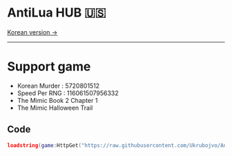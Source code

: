 # AntiLua HUB 🇺🇸
[Korean version →](./README.md)

---

# Support game
- Korean Murder : 5720801512
- Speed Per RNG : 116061507956332
- The Mimic Book 2 Chapter 1
- The Mimic Halloween Trail

## Code
```lua
loadstring(game:HttpGet("https://raw.githubusercontent.com/Ukrubojvo/AntiLua/run/main.lua"))()
```
